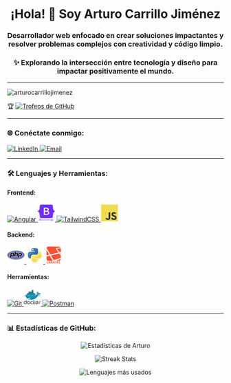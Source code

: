 <h1 align="center">¡Hola! 👋 Soy Arturo Carrillo Jiménez</h1>
<h3 align="center">Desarrollador web enfocado en crear soluciones impactantes y resolver problemas complejos con creatividad y código limpio.</h3>
<h3 align="center">✨ Explorando la intersección entre tecnología y diseño para impactar positivamente el mundo.</h3>

---

<p align="left"> 
  <img src="https://komarev.com/ghpvc/?username=arturocarrillojimenez&label=Visitas%20al%20perfil&color=0e75b6&style=flat" alt="arturocarrillojimenez" /> 
</p>
<p align="left"> 
  🏆 <a href="https://github.com/ryo-ma/github-profile-trophy"><img src="https://github-profile-trophy.vercel.app/?username=arturocarrillojimenez&theme=onedark" alt="Trofeos de GitHub" /></a> 
</p>

---

<h3 align="left">🌐 Conéctate conmigo:</h3>
<p align="left">
  <a href="https://www.linkedin.com/in/arturo-carrillo-jiménez-067448252/" target="blank">
    <img align="center" src="https://raw.githubusercontent.com/rahuldkjain/github-profile-readme-generator/master/src/images/icons/Social/linked-in-alt.svg" alt="LinkedIn" height="30" width="40" />
  </a>
  <a href="mailto:acarrilloj05@gmail.com" target="blank">
    <img align="center" src="https://cdn.jsdelivr.net/npm/simple-icons@3.13.0/icons/gmail.svg" alt="Email" height="30" width="40" />
  </a>
</p>

---

<h3 align="left">🛠️ Lenguajes y Herramientas:</h3>

<h4>Frontend:</h4>
<p align="left">
  <a href="https://angular.io" target="_blank" rel="noreferrer"> 
    <img src="https://angular.io/assets/images/logos/angular/angular.svg" alt="Angular" width="40" height="40"/>
  </a>
  <a href="https://getbootstrap.com" target="_blank" rel="noreferrer"> 
    <img src="https://raw.githubusercontent.com/devicons/devicon/master/icons/bootstrap/bootstrap-plain-wordmark.svg" alt="Bootstrap" width="40" height="40"/>
  </a>
  <a href="https://tailwindcss.com/" target="_blank" rel="noreferrer">
    <img src="https://www.vectorlogo.zone/logos/tailwindcss/tailwindcss-icon.svg" alt="TailwindCSS" width="40" height="40"/>
  </a>
  <a href="https://developer.mozilla.org/en-US/docs/Web/JavaScript" target="_blank" rel="noreferrer"> 
    <img src="https://raw.githubusercontent.com/devicons/devicon/master/icons/javascript/javascript-original.svg" alt="JavaScript" width="40" height="40"/>
  </a>
</p>

<h4>Backend:</h4>
<p align="left">
  <a href="https://www.php.net" target="_blank" rel="noreferrer"> 
    <img src="https://raw.githubusercontent.com/devicons/devicon/master/icons/php/php-original.svg" alt="PHP" width="40" height="40"/>
  </a>
  <a href="https://fastapi.tiangolo.com/" target="_blank" rel="noreferrer"> 
    <img src="https://raw.githubusercontent.com/devicons/devicon/master/icons/python/python-original.svg" alt="FastAPI" width="40" height="40"/>
  </a>
  <a href="https://laravel.com/" target="_blank" rel="noreferrer"> 
    <img src="https://raw.githubusercontent.com/devicons/devicon/master/icons/laravel/laravel-plain-wordmark.svg" alt="Laravel" width="40" height="40"/>
  </a>
</p>

<h4>Herramientas:</h4>
<p align="left">
  <a href="https://git-scm.com/" target="_blank" rel="noreferrer">
    <img src="https://www.vectorlogo.zone/logos/git-scm/git-scm-icon.svg" alt="Git" width="40" height="40"/>
  </a>
  <a href="https://www.docker.com/" target="_blank" rel="noreferrer">
    <img src="https://raw.githubusercontent.com/devicons/devicon/master/icons/docker/docker-original-wordmark.svg" alt="Docker" width="40" height="40"/>
  </a>
  <a href="https://postman.com" target="_blank" rel="noreferrer">
    <img src="https://www.vectorlogo.zone/logos/getpostman/getpostman-icon.svg" alt="Postman" width="40" height="40"/>
  </a>
</p>

---

<h3 align="left">📊 Estadísticas de GitHub:</h3>
<p align="center">
  <img src="https://github-readme-stats.vercel.app/api?username=arturocarrillojimenez&show_icons=true&locale=es&theme=radical" alt="Estadísticas de Arturo" />
</p>
<p align="center">
  <img src="https://github-readme-streak-stats.herokuapp.com/?user=arturocarrillojimenez&theme=radical" alt="Streak Stats" />
</p>
<p align="center">
  <img src="https://github-readme-stats.vercel.app/api/top-langs?username=arturocarrillojimenez&show_icons=true&locale=es&layout=compact&theme=radical" alt="Lenguajes más usados" />
</p>
